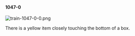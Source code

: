 #### 1047-0
![train-1047-0-0.png](https://github.com/lil-lab/nlvr/raw/master/nlvr/train/images/14/train-1047-0-0.png "train-1047-0-0.png")

There is a yellow item closely touching the bottom of a box.